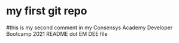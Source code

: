 # my first git repo

#this is my second comment in my Consensys Academy Developer Bootcamp 2021 README dot EM DEE file
